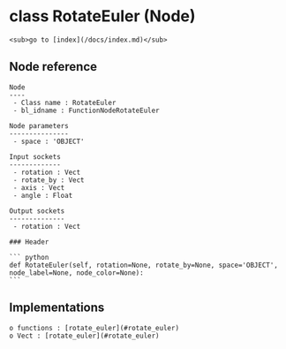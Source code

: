# class RotateEuler (Node)

    <sub>go to [index](/docs/index.md)</sub>
    
## Node reference

    Node
    ----
     - Class name : RotateEuler
     - bl_idname : FunctionNodeRotateEuler
    
    Node parameters
    ---------------
     - space : 'OBJECT'
    
    Input sockets
    -------------
     - rotation : Vect
     - rotate_by : Vect
     - axis : Vect
     - angle : Float
    
    Output sockets
    --------------
     - rotation : Vect
    
    ### Header

    ``` python
    def RotateEuler(self, rotation=None, rotate_by=None, space='OBJECT', node_label=None, node_color=None):
    ```
    
## Implementations

    o functions : [rotate_euler](#rotate_euler)
    o Vect : [rotate_euler](#rotate_euler) 
    
    